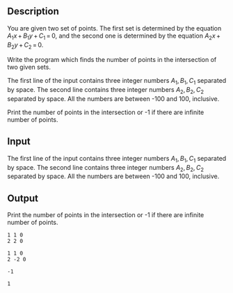 ## Description

<div><p>You are given two set of points. The first set is determined by the equation <span class="tex-span"><i>A</i><sub class="lower-index">1</sub><i>x</i> + <i>B</i><sub class="lower-index">1</sub><i>y</i> + <i>C</i><sub class="lower-index">1</sub> = 0</span>, and the second one is determined by the equation <span class="tex-span"><i>A</i><sub class="lower-index">2</sub><i>x</i> + <i>B</i><sub class="lower-index">2</sub><i>y</i> + <i>C</i><sub class="lower-index">2</sub> = 0</span>.</p><p>Write the program which finds the number of points in the intersection of two given sets.</p></div><div class="input-specification"><p>The first line of the input contains three integer numbers <span class="tex-span"><i>A</i><sub class="lower-index">1</sub>, <i>B</i><sub class="lower-index">1</sub>, <i>C</i><sub class="lower-index">1</sub></span> separated by space. The second line contains three integer numbers <span class="tex-span"><i>A</i><sub class="lower-index">2</sub>, <i>B</i><sub class="lower-index">2</sub>, <i>C</i><sub class="lower-index">2</sub></span> separated by space. All the numbers are between -100 and 100, inclusive.</p></div><div class="output-specification"><p>Print the number of points in the intersection or <span class="tex-font-style-tt">-1</span> if there are infinite number of points.</p></div>

## Input

<p>The first line of the input contains three integer numbers <span class="tex-span"><i>A</i><sub class="lower-index">1</sub>, <i>B</i><sub class="lower-index">1</sub>, <i>C</i><sub class="lower-index">1</sub></span> separated by space. The second line contains three integer numbers <span class="tex-span"><i>A</i><sub class="lower-index">2</sub>, <i>B</i><sub class="lower-index">2</sub>, <i>C</i><sub class="lower-index">2</sub></span> separated by space. All the numbers are between -100 and 100, inclusive.</p>

## Output

<p>Print the number of points in the intersection or <span class="tex-font-style-tt">-1</span> if there are infinite number of points.</p>





```input1
1 1 0
2 2 0

```




```input2
1 1 0
2 -2 0

```




```output1
-1

```




```output2
1

```



